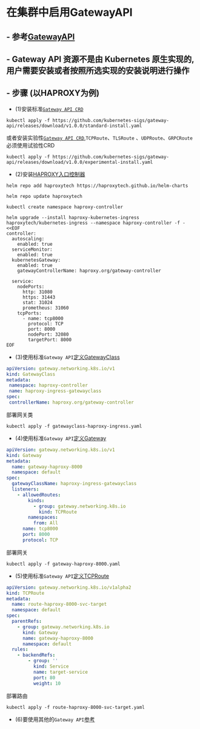 # 在集群中启用GatewayAPI

## - 参考[GatewayAPI](https://kubernetes.io/zh-cn/docs/concepts/services-networking/gateway/)

## - Gateway API 资源不是由 Kubernetes 原生实现的, 用户需要安装或者按照所选实现的安装说明进行操作

## - 步骤 (以HAPROXY为例)

- (1)安装标准[`Gateway API CRD`](https://gateway-api.sigs.k8s.io/guides/#installing-gateway-api)

```shell
kubectl apply -f https://github.com/kubernetes-sigs/gateway-api/releases/download/v1.0.0/standard-install.yaml
```

或者安装实验性[`Gateway API CRD`](https://gateway-api.sigs.k8s.io/guides/#installing-gateway-api),`TCPRoute`、`TLSRoute`
、`UDPRoute`、`GRPCRoute`必须使用试验性CRD

```shell
kubectl apply -f https://github.com/kubernetes-sigs/gateway-api/releases/download/v1.0.0/experimental-install.yaml
```

- (2)安装[HAPROXY入口控制器](https://www.haproxy.com/documentation/kubernetes-ingress/gateway-api/enable-gateway-api/)

```shell
helm repo add haproxytech https://haproxytech.github.io/helm-charts

helm repo update haproxytech

kubectl create namespace haproxy-controller

helm upgrade --install haproxy-kubernetes-ingress haproxytech/kubernetes-ingress --namespace haproxy-controller -f - <<EOF
controller:
  autoscaling:
    enabled: true
  serviceMonitor:
    enabled: true
  kubernetesGateway:
    enabled: true
    gatewayControllerName: haproxy.org/gateway-controller 

  service:
    nodePorts:
      http: 31080
      https: 31443
      stat: 31024
      prometheus: 31060
    tcpPorts:
      - name: tcp8000
        protocol: TCP
        port: 8000
        nodePort: 32080
        targetPort: 8000
EOF
```

- (3)使用标准`Gateway API`[定义GatewayClass](https://www.haproxy.com/documentation/kubernetes-ingress/gateway-api/enable-gateway-api/#define-a-gatewayclass)
```yaml
apiVersion: gateway.networking.k8s.io/v1
kind: GatewayClass
metadata:
 namespace: haproxy-controller
 name: haproxy-ingress-gatewayclass
spec:
 controllerName: haproxy.org/gateway-controller
```

部署网关类

```shell
kubectl apply -f gatewayclass-haproxy-ingress.yaml
```

- (4)使用标准`Gateway API`[定义Gateway](https://www.haproxy.com/documentation/kubernetes-ingress/gateway-api/enable-gateway-api/#define-a-gateway)

```yaml
apiVersion: gateway.networking.k8s.io/v1
kind: Gateway
metadata:
  name: gateway-haproxy-8000
  namespace: default
spec:
  gatewayClassName: haproxy-ingress-gatewayclass
  listeners:
    - allowedRoutes:
        kinds:
          - group: gateway.networking.k8s.io
            kind: TCPRoute
        namespaces:
          from: All
      name: tcp8000
      port: 8000
      protocol: TCP
```

部署网关

```shell
kubectl apply -f gateway-haproxy-8000.yaml
```


- (5)使用标准`Gateway API`[定义TCPRoute](https://www.haproxy.com/documentation/kubernetes-ingress/gateway-api/enable-gateway-api/#define-routes)

```yaml
apiVersion: gateway.networking.k8s.io/v1alpha2
kind: TCPRoute
metadata:
  name: route-haproxy-8000-svc-target
  namespace: default
spec:
  parentRefs:
    - group: gateway.networking.k8s.io
      kind: Gateway
      name: gateway-haproxy-8000
      namespace: default
  rules:
    - backendRefs:
        - group: ''
          kind: Service
          name: target-service
          port: 80
          weight: 10
```

部署路由

```shell
kubectl apply -f route-haproxy-8000-svc-target.yaml
```

- (6)要使用其他的`Gateway API`[参考](https://kubernetes.io/zh-cn/docs/concepts/services-networking/gateway/)